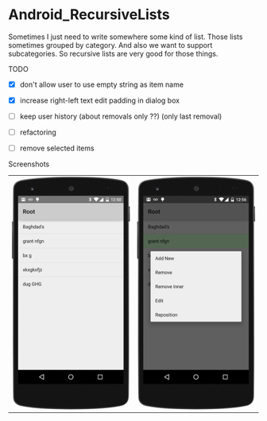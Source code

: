 # Android_RecursiveLists
Sometimes I just need to write somewhere some kind of list.
Those lists sometimes grouped by category. And also we want to support subcategories. 
So recursive lists are very good for those things.

TODO
- [x] don't allow user to use empty string as item name
- [x] increase right-left text edit padding in dialog box
- [ ] keep user history (about removals only ??) (only last removal)
- [ ] refactoring
- [ ] remove selected items


Screenshots

<table>
  <tr>
    <td>
      <img src="https://raw.githubusercontent.com/antoshkaplus/Android_RecursiveLists/master/screenshots/root_list.png" />
    </td>
    <td>
      <img src="https://raw.githubusercontent.com/antoshkaplus/Android_RecursiveLists/master/screenshots/context_menu.png" />
    </td>
  </tr>
</table>
